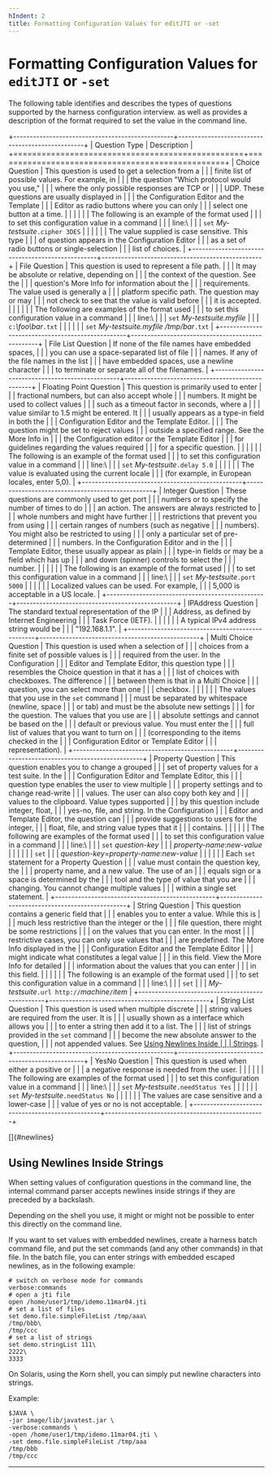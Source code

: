 ```yaml
---
hIndent: 2
title: Formatting Configuration Values for editJTI or -set
---
```


# Formatting Configuration Values for `editJTI` or `-set`

The following table identifies and describes the types of questions supported by the harness
configuration interview. as well as provides a description of the format required to set the value
in the command line.

+-------------------------------------------------+-------------------------------------------------+
| Question Type                                   | Description                                     |
+=================================================+=================================================+
| Choice Question                                 | This question is used to get a selection from a |
|                                                 | finite list of possible values. For example, in |
|                                                 | the question \"Which protocol would you use,\"  |
|                                                 | where the only possible responses are TCP or    |
|                                                 | UDP. These questions are usually displayed in   |
|                                                 | the Configuration Editor and the Template       |
|                                                 | Editor as radio buttons where you can only      |
|                                                 | select one button at a time.                    |
|                                                 |                                                 |
|                                                 | The following is an example of the format used  |
|                                                 | to set this configuration value in a command    |
|                                                 | line:\                                          |
|                                                 | `set` *My-testsuite*`.cipher 3DES`              |
|                                                 |                                                 |
|                                                 | The value supplied is case sensitive. This type |
|                                                 | of question appears in the Configuration Editor |
|                                                 | as a set of radio buttons or single-selection   |
|                                                 | list of choices.                                |
+-------------------------------------------------+-------------------------------------------------+
| File Question                                   | This question is used to represent a file path. |
|                                                 | It may be absolute or relative, depending on    |
|                                                 | the context of the question. See the            |
|                                                 | question\'s More Info for information about the |
|                                                 | requirements. The value used is generally a     |
|                                                 | platform specific path. The question may or may |
|                                                 | not check to see that the value is valid before |
|                                                 | it is accepted.                                 |
|                                                 |                                                 |
|                                                 | The following are examples of the format used   |
|                                                 | to set this configuration value in a command    |
|                                                 | line:\                                          |
|                                                 | `set` *My-testsuite.myfile*                     |
|                                                 | `c:`*\\foo\\bar*`.txt`                          |
|                                                 |                                                 |
|                                                 | `set` *My-testsuite.myfile /tmp/bar*`.txt`      |
+-------------------------------------------------+-------------------------------------------------+
| File List Question                              | If none of the file names have embedded spaces, |
|                                                 | you can use a space-separated list of file      |
|                                                 | names. If any of the file names in the list     |
|                                                 | have embedded spaces, use a newline character   |
|                                                 | to terminate or separate all of the filenames.  |
+-------------------------------------------------+-------------------------------------------------+
| Floating Point Question                         | This question is primarily used to enter        |
|                                                 | fractional numbers, but can also accept whole   |
|                                                 | numbers. It might be used to collect values     |
|                                                 | such as a timeout factor in seconds, where a    |
|                                                 | value similar to 1.5 might be entered. It       |
|                                                 | usually appears as a type-in field in both the  |
|                                                 | Configuration Editor and the Template Editor.   |
|                                                 | The question might be set to reject values      |
|                                                 | outside a specified range. See the More Info in |
|                                                 | the Configuration editor or the Template Editor |
|                                                 | for guidelines regarding the values required    |
|                                                 | for a specific question.                        |
|                                                 |                                                 |
|                                                 | The following is an example of the format used  |
|                                                 | to set this configuration value in a command    |
|                                                 | line:\                                          |
|                                                 | `set` *My-testsuite*`.delay 5.0`                |
|                                                 |                                                 |
|                                                 | The value is evaluated using the current locale |
|                                                 | (for example, in European locales, enter 5,0).  |
+-------------------------------------------------+-------------------------------------------------+
| Integer Question                                | These questions are commonly used to get port   |
|                                                 | numbers or to specify the number of times to do |
|                                                 | an action. The answers are always restricted to |
|                                                 | whole numbers and might have further            |
|                                                 | restrictions that prevent you from using        |
|                                                 | certain ranges of numbers (such as negative     |
|                                                 | numbers). You might also be restricted to using |
|                                                 | only a particular set of pre-determined         |
|                                                 | numbers. In the Configuration Editor and in the |
|                                                 | Template Editor, these usually appear as plain  |
|                                                 | type-in fields or may be a field which has up   |
|                                                 | and down (spinner) controls to select the       |
|                                                 | number.                                         |
|                                                 |                                                 |
|                                                 | The following is an example of the format used  |
|                                                 | to set this configuration value in a command    |
|                                                 | line:\                                          |
|                                                 | `set` *My-testsuite*`.port 5000`                |
|                                                 |                                                 |
|                                                 | Localized values can be used. For example,      |
|                                                 | 5,000 is acceptable in a US locale.             |
+-------------------------------------------------+-------------------------------------------------+
| IPAddress Question                              | The standard textual representation of the IP   |
|                                                 | Address, as defined by Internet Engineering     |
|                                                 | Task Force (IETF).                              |
|                                                 |                                                 |
|                                                 | A typical IPv4 address string would be          |
|                                                 | \"192.168.1.1\".                                |
+-------------------------------------------------+-------------------------------------------------+
| Multi Choice Question                           | This question is used when a selection of       |
|                                                 | choices from a finite set of possible values is |
|                                                 | required from the user. In the Configuration    |
|                                                 | Editor and Template Editor, this question type  |
|                                                 | resembles the Choice question in that it has a  |
|                                                 | list of choices with checkboxes. The difference |
|                                                 | between them is that in a Multi Choice          |
|                                                 | question, you can select more than one          |
|                                                 | checkbox.                                       |
|                                                 |                                                 |
|                                                 | The values that you use in the `set` command    |
|                                                 | must be separated by whitespace (newline, space |
|                                                 | or tab) and must be the absolute new settings   |
|                                                 | for the question. The values that you use are   |
|                                                 | absolute settings and cannot be based on the    |
|                                                 | default or previous value. You must enter the   |
|                                                 | full list of values that you want to turn on    |
|                                                 | (corresponding to the items checked in the      |
|                                                 | Configuration Editor or Template Editor         |
|                                                 | representation).                                |
+-------------------------------------------------+-------------------------------------------------+
| Property Question                               | This question enables you to change a grouped   |
|                                                 | set of property values for a test suite. In the |
|                                                 | Configuration Editor and Template Editor, this  |
|                                                 | question type enables the user to view multiple |
|                                                 | property settings and to change read-write      |
|                                                 | values. The user can also copy both key and     |
|                                                 | values to the clipboard. Value types supported  |
|                                                 | by this question include integer, float,        |
|                                                 | yes-no, file, and string. In the Configuration  |
|                                                 | Editor and Template Editor, the question can    |
|                                                 | provide suggestions to users for the integer,   |
|                                                 | float, file, and string value types that it     |
|                                                 | contains.                                       |
|                                                 |                                                 |
|                                                 | The following are examples of the format used   |
|                                                 | to set this configuration value in a command    |
|                                                 | line:\                                          |
|                                                 | `set` *question-key*                            |
|                                                 | *property-name*:*new-value*                     |
|                                                 |                                                 |
|                                                 | `set`                                           |
|                                                 | *question-key*=*property-name*:*new-value*      |
|                                                 |                                                 |
|                                                 | Each `set` statement for a Property Question    |
|                                                 | value must contain the question key, the        |
|                                                 | property name, and a new value. The use of an   |
|                                                 | equals sign or a space is determined by the     |
|                                                 | tool and the type of value that you are         |
|                                                 | changing. You cannot change multiple values     |
|                                                 | within a single set statement.                  |
+-------------------------------------------------+-------------------------------------------------+
| String Question                                 | This question contains a generic field that     |
|                                                 | enables you to enter a value. While this is     |
|                                                 | much less restrictive than the integer or the   |
|                                                 | file question, there might be some restrictions |
|                                                 | on the values that you can enter. In the most   |
|                                                 | restrictive cases, you can only use values that |
|                                                 | are predefined. The More Info displayed in the  |
|                                                 | Configuration Editor and the Template Editor    |
|                                                 | might indicate what constitutes a legal value   |
|                                                 | in this field. View the More Info for detailed  |
|                                                 | information about the values that you can enter |
|                                                 | in this field.                                  |
|                                                 |                                                 |
|                                                 | The following is an example of the format used  |
|                                                 | to set this configuration value in a command    |
|                                                 | line:\                                          |
|                                                 | `set`                                           |
|                                                 | *My-testsuite*`.url http://`*machine*`/`*item*  |
+-------------------------------------------------+-------------------------------------------------+
| String List Question                            | This question is used when multiple discrete    |
|                                                 | string values are required from the user. It is |
|                                                 | usually shown as a interface which allows you   |
|                                                 | to enter a string then add it to a list. The    |
|                                                 | list of strings provided in the `set` command   |
|                                                 | become the new absolute answer to the question, |
|                                                 | not appended values. See [Using Newlines Inside |
|                                                 | Strings](#newlines).                            |
+-------------------------------------------------+-------------------------------------------------+
| YesNo Question                                  | This question is used when either a positive or |
|                                                 | a negative response is needed from the user.    |
|                                                 |                                                 |
|                                                 | The following are examples of the format used   |
|                                                 | to set this configuration value in a command    |
|                                                 | line:\                                          |
|                                                 | `set` *My-testsuite*`.needStatus Yes`           |
|                                                 |                                                 |
|                                                 | `set` *My-testsuite*`.needStatus No`            |
|                                                 |                                                 |
|                                                 | The values are case sensitive and a lower-case  |
|                                                 | value of yes or no is not acceptable.           |
+-------------------------------------------------+-------------------------------------------------+

[]{#newlines}

## Using Newlines Inside Strings

When setting values of configuration questions in the command line, the internal command parser
accepts newlines inside strings if they are preceded by a backslash.

Depending on the shell you use, it might or might not be possible to enter this directly on the
command line.

If you want to set values with embedded newlines, create a harness batch command file, and put the
set commands (and any other commands) in that file. In the batch file, you can enter strings with
embedded escaped newlines, as in the following example:

`# switch on verbose mode for commands`\
`verbose:commands`\
`# open a jti file`\
`open /home/user1/tmp/idemo.11mar04.jti`\
`# set a list of files`\
`set demo.file.simpleFileList /tmp/aaa\`\
`/tmp/bbb\`\
`/tmp/ccc`\
`# set a list of strings`\
`set demo.stringList 111\`\
`2222\`\
`3333 `

On Solaris, using the Korn shell, you can simply put newline characters into strings.

Example:

`$JAVA \`\
`-jar image/lib/javatest.jar \`\
`-verbose:commands \`\
`-open /home/user1/tmp/idemo.11mar04.jti \`\
`-set demo.file.simpleFileList /tmp/aaa`\
`/tmp/bbb`\
`/tmp/ccc `

----------------------------------------------------------------------------------------------------


